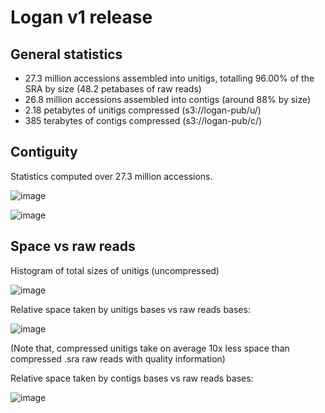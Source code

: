 # Logan v1 release

## General statistics

* 27.3 million accessions assembled into unitigs, totalling 96.00% of the SRA by size (48.2 petabases of raw reads)
* 26.8 million accessions assembled into contigs (around 88% by size)
* 2.18 petabytes of unitigs compressed (s3://logan-pub/u/)
* 385 terabytes of contigs compressed (s3://logan-pub/c/)

## Contiguity

Statistics computed over 27.3 million accessions.

![image](https://github.com/IndexThePlanet/Logan/assets/1218301/1567c75f-29e3-4f08-82d1-7acd751b8598)

![image](https://github.com/IndexThePlanet/Logan/assets/1218301/9cd20913-0083-427e-996f-885b76cf9809)

## Space vs raw reads

Histogram of total sizes of unitigs (uncompressed)

![image](https://github.com/IndexThePlanet/Logan/assets/1218301/bd2b4e6c-9a7f-4a56-8486-614098992639)

Relative space taken by unitigs bases vs raw reads bases: 

![image](https://github.com/IndexThePlanet/Logan/assets/1218301/28a3aa92-7905-4579-979b-295852237e81)

(Note that, compressed unitigs take on average 10x less space than compressed .sra raw reads with quality information)

Relative space taken by contigs bases vs raw reads bases: 

![image](https://github.com/IndexThePlanet/Logan/assets/1218301/c30627c0-8728-4590-bd92-a80045e9d87d)

